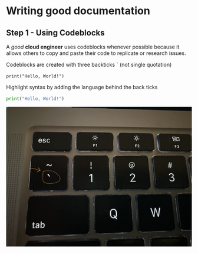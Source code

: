 # Writing good documentation

## Step 1 - Using Codeblocks

A *good* **cloud engineer** uses codeblocks whenever possible because it allows others to copy and paste their code to replicate or research issues. 

Codeblocks are created with three backticks **`** (not single quotation) 

```
print("Hello, World!")
```
Highlight syntax by adding the language behind the back ticks
```python
print("Hello, World!")
```

![backtick key](https://github.com/slack-86/github-docs-example/blob/0bd9c47f190101aca20cd8f2623971010423a2b2/assets/Image.jpeg)
